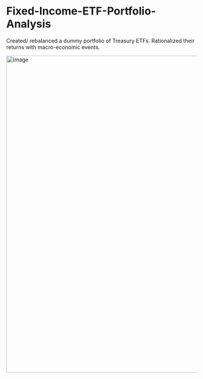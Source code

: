 # Fixed-Income-ETF-Portfolio-Analysis
Created/ rebalanced a dummy portfolio of Treasury ETFs. Rationalized their returns with macro-economic events.



<img width="839" alt="image" src="https://user-images.githubusercontent.com/21989815/188514880-7f908875-c680-4737-80ea-937f40b55011.png">
